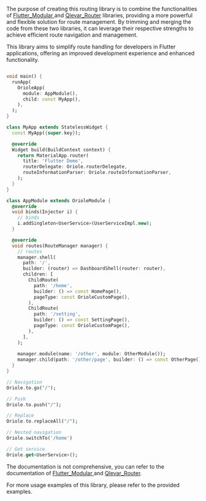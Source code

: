 The purpose of creating this routing library is to combine the functionalities of [Flutter_Modular ](https://pub.dev/packages/flutter_modular)and [Qlevar_Router](https://pub.dev/packages/qlevar_router) libraries, providing a more powerful and flexible solution for route management. By trimming and merging the code from these two libraries, it can leverage their respective strengths to achieve efficient route navigation and management.

This library aims to simplify route handling for developers in Flutter applications, offering an improved development experience and enhanced functionality.



```dart

void main() {
  runApp(
    OrioleApp(
      module: AppModule(),
      child: const MyApp(),
    ),
  );
}

class MyApp extends StatelessWidget {
  const MyApp({super.key});

  @override
  Widget build(BuildContext context) {
    return MaterialApp.router(
      title: 'Flutter Demo',
      routerDelegate: Oriole.routerDelegate,
      routeInformationParser: Oriole.routeInformationParser,
    );
  }
}

class AppModule extends OrioleModule {
  @override
  void binds(Injector i) {
    // binds
    i.addSingleton<UserService>(UserServiceImpl.new);
  }

  @override
  void routes(RouteManager manager) {
    // routes
    manager.shell(
      path: '/',
      builder: (router) => DashboardShell(router: router),
      children: [
        ChildRoute(
          path: '/home',
          builder: () => const HomePage(),
          pageType: const OrioleCustomPage(),
        ),
        ChildRoute(
          path: '/setting',
          builder: () => const SettingPage(),
          pageType: const OrioleCustomPage(),
        ),
      ],
    );
    
    manager.module(name: '/other', module: OtherModule());
    manager.child(path: '/other/page', builder: () => const OtherPage());
  }
}

```

```dart
// Navigation
Oriole.to.go("/");

// Push
Oriole.to.push("/");

// Replace
Oriole.to.replaceAll("/");

// Nested navigation
Oriole.switchTo('/home')

// Get service
Oriole.get<UserService>();

```

The documentation is not comprehensive, you can refer to the documentation of  [Flutter_Modular ](https://pub.dev/packages/flutter_modular) and [Qlevar_Router](https://pub.dev/packages/qlevar_router).

For more usage examples of this library, please refer to the provided examples.









